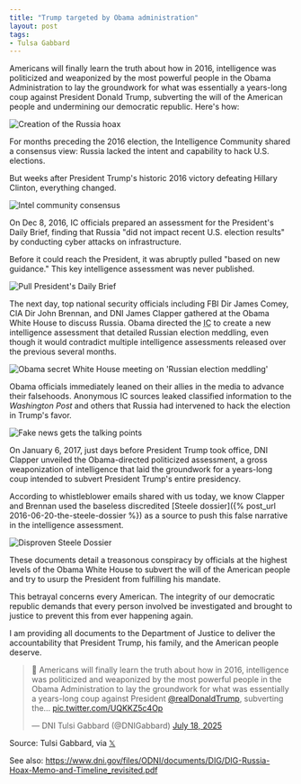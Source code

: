 ```yaml
---
title: "Trump targeted by Obama administration"
layout: post
tags:
- Tulsa Gabbard
---
```


Americans will finally learn the truth about how in 2016, intelligence was politicized and weaponized by the most powerful people in the Obama Administration to lay the groundwork for what was essentially a years-long coup against President Donald Trump, subverting the will of the American people and undermining our democratic republic. Here's how:

![Creation of the Russia hoax](/assets/2025-07-18-a.jpg "Creation of the Russia hoax")

For months preceding the 2016 election, the Intelligence Community shared a consensus view: Russia lacked the intent and capability to hack U.S. elections.

But weeks after President Trump's historic 2016 victory defeating Hillary Clinton, everything changed.

![Intel community consensus](/assets/2025-07-18-b.jpg "Intel community consensus")

On Dec 8, 2016, IC officials prepared an assessment for the President's Daily Brief, finding that Russia "did not impact recent U.S. election results" by conducting cyber attacks on infrastructure.

Before it could reach the President, it was abruptly pulled "based on new guidance." This key intelligence assessment was never published.

![Pull President's Daily Brief](/assets/2025-07-18-c.jpg "Pull President's Daily Brief")

The next day, top national security officials including FBI Dir James Comey, CIA Dir John Brennan, and DNI James Clapper gathered at the Obama White House to discuss Russia. Obama directed the <abbr title="Intelligence Community">IC</abbr> to create a new intelligence assessment that detailed Russian election meddling, even though it would contradict multiple intelligence assessments released over the previous several months.

![Obama secret White House meeting on 'Russian election meddling'](/assets/2025-07-18-d.jpg "Obama secret White House meeting on 'Russian election meddling'")

Obama officials immediately leaned on their allies in the media to advance their falsehoods. Anonymous IC sources leaked classified information to the *Washington Post* and others that Russia had intervened to hack the election in Trump's favor.

![Fake news gets the talking points](/assets/2025-07-18-e.jpg "Fake news gets the talking points")

On January 6, 2017, just days before President Trump took office, DNI Clapper unveiled the Obama-directed politicized assessment, a gross weaponization of intelligence that laid the groundwork for a years-long coup intended to subvert President Trump's entire presidency.

According to whistleblower emails shared with us today, we know Clapper and Brennan used the baseless discredited [Steele dossier]({% post_url 2016-06-20-the-steele-dossier %}) as a source to push this false narrative in the intelligence assessment.

![Disproven Steele Dossier](/assets/2025-07-18-f.jpg "Disproven Steele Dossier")

These documents detail a treasonous conspiracy by officials at the highest levels of the Obama White House to subvert the will of the American people and try to usurp the President from fulfilling his mandate.

This betrayal concerns every American. The integrity of our democratic republic demands that every person involved be investigated and brought to justice to prevent this from ever happening again.

I am providing all documents to the Department of Justice to deliver the accountability that President Trump, his family, and the American people deserve.

<blockquote class="twitter-tweet"><p lang="en" dir="ltr">🧵 Americans will finally learn the truth about how in 2016, intelligence was politicized and weaponized by the most powerful people in the Obama Administration to lay the groundwork for what was essentially a years-long coup against President <a href="https://twitter.com/realDonaldTrump?ref_src=twsrc%5Etfw">@realDonaldTrump</a>, subverting the… <a href="https://t.co/UQKKZ5c4Op">pic.twitter.com/UQKKZ5c4Op</a></p>&mdash; DNI Tulsi Gabbard (@DNIGabbard) <a href="https://twitter.com/DNIGabbard/status/1946271402971312514?ref_src=twsrc%5Etfw">July 18, 2025</a></blockquote> <script async src="https://platform.twitter.com/widgets.js" charset="utf-8"></script>

Source: Tulsi Gabbard, via [𝕏](https://x.com)

See also: <https://www.dni.gov/files/ODNI/documents/DIG/DIG-Russia-Hoax-Memo-and-Timeline_revisited.pdf>
